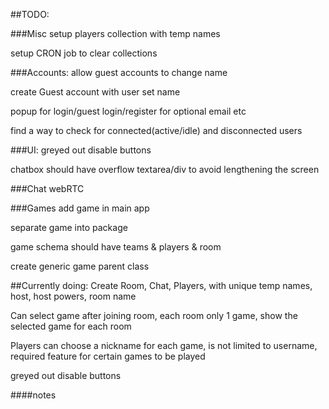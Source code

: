 ##TODO:

###Misc
setup players collection with temp names

setup CRON job to clear collections

###Accounts:
allow guest accounts to change name

create Guest account with user set name

popup for login/guest login/register for optional email etc

find a way to check for connected(active/idle) and disconnected users

###UI:
greyed out disable buttons

chatbox should have overflow textarea/div to avoid lengthening the screen

###Chat
webRTC

###Games
add game in main app

separate game into package

game schema should have teams & players & room

create generic game parent class

##Currently doing:
Create Room, Chat, Players, with unique temp names, host, host powers, room name

Can select game after joining room, each room only 1 game, show the selected game for each room

Players can choose a nickname for each game, is not limited to username, required feature
for certain games to be played

greyed out disable buttons

####notes
